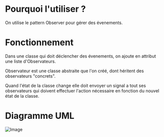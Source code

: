 # Pourquoi l'utiliser ?

On utilise le pattern Observer pour gérer des évenements.

# Fonctionnement

Dans une classe qui doit déclencher des évenements, on ajoute en attribut une liste d'Observateurs.  
  
Observateur est une classe abstraite que l'on créé, dont héritent des observateurs "concrets".  
  
Quand l'état de la classe change elle doit envoyer un signal a tout ses observateurs qui doivent effectuer l'action nécessaire en fonction du nouvel état de la classe.

# Diagramme UML

![Image](https://upload.wikimedia.org/wikipedia/commons/thumb/8/8d/Observer.svg/854px-Observer.svg.png)
